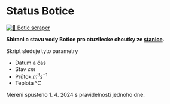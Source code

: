 # Status Botice

[![🌊 Botic scraper ](https://github.com/petrkucerak/botic-teplota/actions/workflows/botic-scraper.yml/badge.svg)](https://github.com/petrkucerak/botic-teplota/actions/workflows/botic-scraper.yml)

**Sbirani o stavu vody Botice pro otuzilecke choutky ze [stanice](https://hydro.chmi.cz/hppsoldv/popup_hpps_prfdyn.php?seq=37816755).**

Skript sleduje tyto parametry
 - Datum a čas
 - Stav $cm$
 - Průtok $m^3s^{-1}$
 - Teplota $°C$

Mereni spusteno 1. 4. 2024 s pravidelnosti jednoho dne.